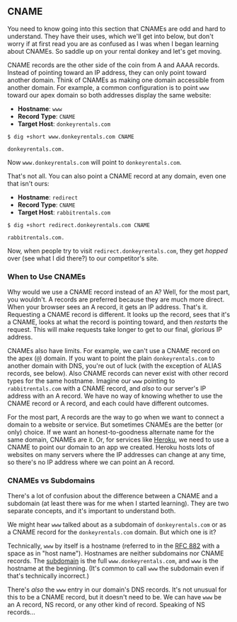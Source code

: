 ## CNAME

You need to know going into this section that CNAMEs are odd and hard to understand. They have their uses, which we'll get into below, but don't worry if at first read you are as confused as I was when I began learning about CNAMEs. So saddle up on your rental donkey and let's get moving.

CNAME records are the other side of the coin from A and AAAA records. Instead of pointing toward an IP address, they can only point toward another domain. Think of CNAMEs as making one domain accessible from another domain. For example, a common configuration is to point `www` toward our apex domain so both addresses display the same website:

* **Hostname**: `www`
* **Record Type**: `CNAME`
* **Target Host**: `donkeyrentals.com`

```shell
$ dig +short www.donkeyrentals.com CNAME

donkeyrentals.com.
```

Now `www.donkeyrentals.com` will point to `donkeyrentals.com`.

That's not all. You can also point a CNAME record at any domain, even one that isn't ours:

* **Hostname**: `redirect`
* **Record Type**: `CNAME`
* **Target Host**: `rabbitrentals.com`

```shell
$ dig +short redirect.donkeyrentals.com CNAME

rabbitrentals.com.
```

Now, when people try to visit `redirect.donkeyrentals.com`, they get _hopped_ over (see what I did there?) to our competitor's site.

### When to Use CNAMEs

Why would we use a CNAME record instead of an A? Well, for the most part, you wouldn't. A records are preferred because they are much more direct. When your browser sees an A record, it gets an IP address. That's it. Requesting a CNAME record is different. It looks up the record, sees that it's a CNAME, looks at what the record is pointing toward, and then _restarts_ the request. This will make requests take longer to get to our final, glorious IP address.

CNAMEs also have limits. For example, we can't use a CNAME record on the apex (`@`) domain. If you want to point the plain `donkeyrentals.com` to another domain with DNS, you're out of luck (with the exception of ALIAS records, see below). Also CNAME records can never exist with other record types for the same hostname. Imagine our `www` pointing to `rabbitrentals.com` with a CNAME record, and _also_ to our server's IP address with an A record. We have no way of knowing whether to use the CNAME record or A record, and each could have different outcomes.

For the most part, A records are the way to go when we want to connect a domain to a website or service. But sometimes CNAMEs are the better (or only) choice. If we want an honest-to-goodness alternate name for the same domain, CNAMEs are it. Or, for services like [Heroku](https://devcenter.heroku.com/articles/custom-domains#configuring-dns-for-subdomains), we need to use a CNAME to point our domain to an app we created. Heroku hosts lots of websites on many servers where the IP addresses can change at any time, so there's no IP address where we can point an A record.

### CNAMEs vs Subdomains

There's a lot of confusion about the difference between a CNAME and a subdomain (at least there was for me when I started learning). They are two separate concepts, and it's important to understand both.

We might hear `www` talked about as a subdomain of `donkeyrentals.com` or as a CNAME record for the `donkeyrentals.com` domain. But which one is it?

Technically, `www` by itself is a hostname (referred to in the [RFC 882](https://tools.ietf.org/html/rfc882#page-9) with a space as in "host name"). Hostnames are neither subdomains nor CNAME records. The [subdomain](https://tools.ietf.org/html/rfc882#page-7) is the full `www.donkeyrentals.com`, and `www` is the hostname at the beginning. (It's common to call `www` the subdomain even if that's technically incorrect.)

There's _also_ the `www` entry in our domain's DNS records. It's not unusual for this to be a CNAME record, but it doesn't need to be. We can have `www` be an A record, NS record, or any other kind of record. Speaking of NS records...
